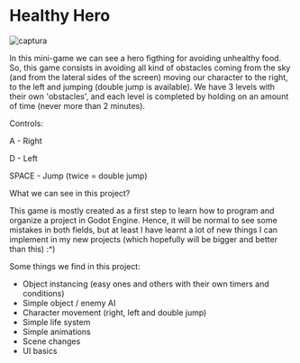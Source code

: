 # Healthy Hero

![captura](https://user-images.githubusercontent.com/49367885/63115676-fd2c0c00-bf97-11e9-928f-fdd87181c4bc.PNG)


In this mini-game we can see a hero figthing for avoiding unhealthy food.
So, this game consists in avoiding all kind of obstacles coming from the sky (and from the lateral sides of the screen) moving our character to the right, to the left and jumping (double jump is available).
We have 3 levels with their own 'obstacles', and each level is completed by holding on an amount of time (never more than 2 minutes).

Controls: 

A - Right

D - Left

SPACE - Jump (twice = double jump)

What we can see in this project?

This game is mostly created as a first step to learn how to program and organize a project in Godot Engine.
Hence, it will be normal to see some mistakes in both fields, but at least I have learnt a lot of new things I can implement in my new projects (which hopefully will be bigger and better than this) :^)

Some things we find in this project:

- Object instancing (easy ones and others with their own timers and conditions)
- Simple object / enemy AI
- Character movement (right, left and double jump)
- Simple life system
- Simple animations
- Scene changes
- UI basics 
